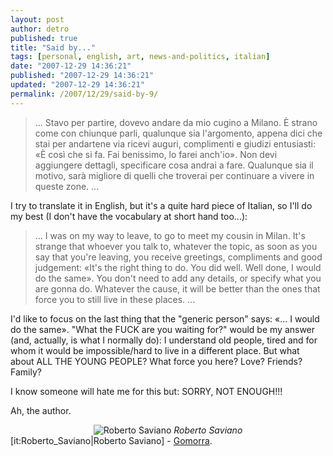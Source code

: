 ```yaml
---
layout: post
author: detro
published: true
title: "Said by..."
tags: [personal, english, art, news-and-politics, italian]
date: "2007-12-29 14:36:21"
published: "2007-12-29 14:36:21"
updated: "2007-12-29 14:36:21"
permalink: /2007/12/29/said-by-9/
---
```


<blockquote>
...
Stavo per partire, dovevo andare da mio cugino a Milano. È strano come con chiunque parli, qualunque sia l'argomento, appena dici che stai per andartene via ricevi auguri, complimenti e giudizi entusiasti: «È così che si fa. Fai benissimo, lo farei anch'io».
Non devi aggiungere dettagli, specificare cosa andrai a fare. Qualunque sia il motivo, sarà migliore di quelli che troverai per continuare a vivere in queste zone. 
...
</blockquote>

I try to translate it in English, but it's a quite hard piece of Italian, so I'll do my best (I don't have the vocabulary at short hand too...):
<blockquote>
...
I was on my way to leave, to go to meet my cousin in Milan. It's strange that whoever you talk to, whatever the topic, as soon as you say that you're leaving, you receive greetings, compliments and good judgement: «It's the right thing to do. You did well. Well done, I would do the same». You don't need to add any details, or specify what you are gonna do. Whatever the cause, it will be better than the ones that force you to still live in these places.
...
</blockquote>

I'd like to focus on the last thing that the "generic person" says: «... I would do the same».
"What the FUCK are you waiting for?" would be my answer (and, actually, is what I normally do): I understand old people, tired and for whom it would be impossible/hard to live in a different place. But what about ALL THE YOUNG PEOPLE? What force you here?
Love?
Friends?
Family?

I know someone will hate me for this but: SORRY, NOT ENOUGH!!!

Ah, the author.
<div align="center">
<img src="http://www.officinaitalia.net/gallery/003.jpg" alt="Roberto Saviano" />
<em>Roberto Saviano</em>
</div>
[it:Roberto_Saviano|Roberto Saviano] - <a href="http://it.wikipedia.org/wiki/Gomorra_%28romanzo%29">Gomorra</a>.
